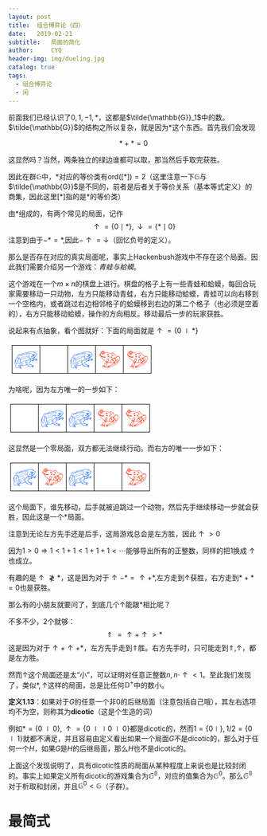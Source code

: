 ```yaml
---
layout: post
title:  组合博弈论（四）
date:   2019-02-21
subtitle:   局面的简化
author:     CYQ
header-img: img/dueling.jpg
catalog: true
tags:
  - 组合博弈论
  - 闲
---
```


前面我们已经认识了$0,1,-1,\ast$，这都是$\tilde{\mathbb{G}}_1$中的数。$\tilde{\mathbb{G}}$的结构之所以复杂，就是因为$\ast$这个东西。首先我们会发现

$$
\ast+\ast=0
$$

这显然吗？当然，两条独立的绿边谁都可以取，那当然后手取完获胜。

因此在群$\mathbb{G}$中，$\ast$对应的等价类有$\text{ord}([\ast])=2$（这里注意一下$\mathbb{G}$与$\tilde{\mathbb{G}}$是不同的，前者是后者关于等价关系（基本等式定义）的商集，因此这里$[\ast]$指的是$\ast$的等价类）

由$\ast$组成的，有两个常见的局面，记作
$$
\uparrow=\{0\mid\ast\},\downarrow=\{\ast\mid0\}
$$
注意到由于$-\ast=\ast$,因此$-\uparrow=\downarrow$（回忆负号的定义）。

那么是否存在对应的真实局面呢，事实上Hackenbush游戏中不存在这个局面。因此我们需要介绍另一个游戏：*青蛙与蛤蟆*。

这个游戏在一个$m\times n$的棋盘上进行。棋盘的格子上有一些青蛙和蛤蟆，每回合玩家需要移动一只动物，左方只能移动青蛙，右方只能移动蛤蟆，青蛙可以向右移到一个空格内，或者跳过右边相邻格子的蛤蟆移到右边的第二个格子（也必须是空着的），右方只能移动蛤蟆，操作的方向相反。移动最后一步的玩家获胜。

说起来有点抽象，看个图就好：下面的局面就是$\uparrow=\lbrace0\mid\ast\rbrace$

![](/img/tf_up.png)

为啥呢，因为左方唯一的一步如下：

![](/img/tf_0.png)

这显然是一个零局面，双方都无法继续行动。而右方的唯一一步如下：

![](/img/tf_star.png)

这个局面下，谁先移动，后手就被迫跳过一个动物，然后先手继续移动一步就会获胜，因此这是一个$\ast$局面。

注意到无论左方先手还是后手，这局游戏总会是左方胜，因此$\uparrow>0$

因为$1>0\Rightarrow 1<1+1<1+1+1<\cdots​$能够导出所有的正整数，同样的把$1​$换成$\uparrow​$也成立。

有趣的是$\uparrow\not\gtrless\ast$，这是因为对于$\uparrow-\ast=\uparrow+\ast$,左方走到$\uparrow$获胜，右方走到$\ast+\ast=0$也是获胜。

那么有的小朋友就要问了，到底几个$\uparrow$能跟$\ast$相比呢？

不多不少，$2$个就够：
$$
\Uparrow=\uparrow+\uparrow>\ast
$$
这是因为对于$\uparrow+\uparrow+\ast$，左方先手走到$\Uparrow$胜。右方先手时，只可能走到$\Uparrow,\uparrow$，都是左方胜。

然而$\uparrow$这个局面还是太“小”，可以证明对任意正整数$n,n\cdot\uparrow<1$。至此我们发现了，类似$\ast,\uparrow$这样的局面，总是比任何$\mathbb{D}^+$中的数小。

**定义1.13**：如果对于$G$的任意一个非0的后继局面（注意包括自己哦），其左右选项均不为空，则称其为**dicotic**（这是个生造的词）

例如$\ast=\lbrace0\mid0\rbrace,\uparrow=\lbrace0\mid\mid0\mid0\rbrace$都是dicotic的，然而$1=\lbrace0\mid\rbrace,1/2=\lbrace0\mid1\rbrace$就都不满足，并且容易由定义看出如果一个局面$G$不是dicotic的，那么对于任何一个$H$，如果$G$是$H$的后继局面，那么$H$也不是dicotic的。

上面这个发现说明了，具有dicotic性质的局面从某种程度上来说也是比较封闭的。事实上如果定义所有dicotic的游戏集合为$\mathbb{\tilde{G}^0}$，对应的值集合为$\mathbb{G}^0$。那么$\mathbb{\tilde{G}^0}$对于析取和封闭，并且$\mathbb{G}^0<\mathbb{G}$（子群）。

# 最简式


